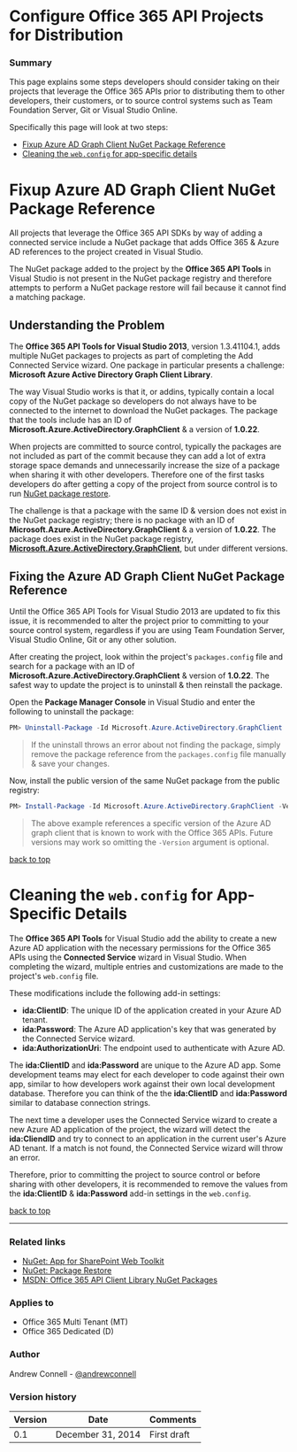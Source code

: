 # Configure Office 365 API Projects for Distribution

### Summary ###
This page explains some steps developers should consider taking on their projects that leverage the Office 365 APIs prior to distributing them to other developers, their customers, or to source control systems such as Team Foundation Server, Git or Visual Studio Online.

Specifically this page will look at two steps:

- [Fixup Azure AD Graph Client NuGet Package Reference](#fixup-azure-ad-graph-client-nuget-package-reference)
- [Cleaning the `web.config` for app-specific details](#cleaning-the-webconfig-for-app-specific-details)


# Fixup Azure AD Graph Client NuGet Package Reference

All projects that leverage the Office 365 API SDKs by way of adding a connected service include a NuGet package that adds Office 365 & Azure AD references to the project created in Visual Studio. 

The NuGet package added to the project by the **Office 365 API Tools** in Visual Studio is not present in the NuGet package registry and therefore attempts to perform a NuGet package restore will fail because it cannot find a matching package.

## Understanding the Problem ##

The **Office 365 API Tools for Visual Studio 2013**, version 1.3.41104.1, adds multiple NuGet packages to projects as part of completing the Add Connected Service wizard. One package in particular presents a challenge: **Microsoft Azure Active Directory Graph Client Library**.

The way Visual Studio works is that it, or addins, typically contain a local copy of the NuGet package so developers do not always have to be connected to the internet to download the NuGet packages. The package that the tools include has an ID of **Microsoft.Azure.ActiveDirectory.GraphClient** & a version of **1.0.22**.

When projects are committed to source control, typically the packages are not included as part of the commit because they can add a lot of extra storage space demands and unnecessarily increase the size of a package when sharing it with other developers. Therefore one of the first tasks developers do after getting a copy of the project from source control is to run [NuGet package restore](http://docs.nuget.org/docs/reference/package-restore).

The challenge is that a package with the same ID & version does not exist in the NuGet package registry; there is no package with an ID of **Microsoft.Azure.ActiveDirectory.GraphClient** & a version of **1.0.22**. The package does exist in the NuGet package registry, **[Microsoft.Azure.ActiveDirectory.GraphClient](http://www.nuget.org/packages/Microsoft.Azure.ActiveDirectory.GraphClient)**, but under different versions.

## Fixing the Azure AD Graph Client NuGet Package Reference ##

Until the Office 365 API Tools for Visual Studio 2013 are updated to fix this issue, it is recommended to alter the project prior to committing to your source control system, regardless if you are using Team Foundation Server, Visual Studio Online, Git or any other solution.

After creating the project, look within the project's `packages.config` file and search for a package with an ID of **Microsoft.Azure.ActiveDirectory.GraphClient** & version of **1.0.22**. The safest way to update the project is to uninstall & then reinstall the package.

Open the **Package Manager Console** in Visual Studio and enter the following to uninstall the package:

  ````powershell
  PM> Uninstall-Package -Id Microsoft.Azure.ActiveDirectory.GraphClient
  ````

  > If the uninstall throws an error about not finding the package, simply remove the package reference from the `packages.config` file manually & save your changes.

Now, install the public version of the same NuGet package from the public registry:

  ````powershell
  PM> Install-Package -Id Microsoft.Azure.ActiveDirectory.GraphClient -Version 2.0.2
  ````

  > The above example references a specific version of the Azure AD graph client that is known to work with the Office 365 APIs. Future versions may work so omitting the `-Version` argument is optional.

[back to top](#configure-office-365-api-projects-for-distribution)

# Cleaning the `web.config` for App-Specific Details

The **Office 365 API Tools** for Visual Studio add the ability to create a new Azure AD application with the necessary permissions for the Office 365 APIs using the **Connected Service** wizard in Visual Studio. When completing the wizard, multiple entries and customizations are made to the project's `web.config` file.

These modifications include the following add-in settings:

- **ida:ClientID**: The unique ID of the application created in your Azure AD tenant.
- **ida:Password**: The Azure AD application's key that was generated by the Connected Service wizard.
- **ida:AuthorizationUri**: The endpoint used to authenticate with Azure AD.

The **ida:ClientID** and **ida:Password** are unique to the Azure AD app. Some development teams may elect for each developer to code against their own app, similar to how developers work against their own local development database. Therefore you can think of the the **ida:ClientID** and **ida:Password** similar to database connection strings. 

The next time a developer uses the Connected Service wizard to create a new Azure AD application of the project, the wizard will detect the **ida:CliendID** and try to connect to an application in the current user's Azure AD tenant. If a match is not found, the Connected Service wizard will throw an error.

Therefore, prior to committing the project to source control or before sharing with other developers, it is recommended to remove the values from the **ida:ClientID** & **ida:Password** add-in settings in the `web.config`.

[back to top](#configure-office-365-api-projects-for-distribution)

----------

### Related links ###
- [NuGet: App for SharePoint Web Toolkit](http://www.nuget.org/packages/AppForSharePointWebToolkit)
- [NuGet: Package Restore](http://docs.nuget.org/docs/reference/package-restore)
- [MSDN: Office 365 API Client Library NuGet Packages](http://msdn.microsoft.com/office/office365/HowTo/adding-service-to-your-Visual-Studio-project#O365NuGets)

### Applies to ###
-  Office 365 Multi Tenant (MT)
-  Office 365 Dedicated (D)

### Author
Andrew Connell - [@andrewconnell](https://twitter.com/andrewconnell)

### Version history ###
Version  | Date | Comments
---------| -----| --------
0.1  | December 31, 2014 | First draft


